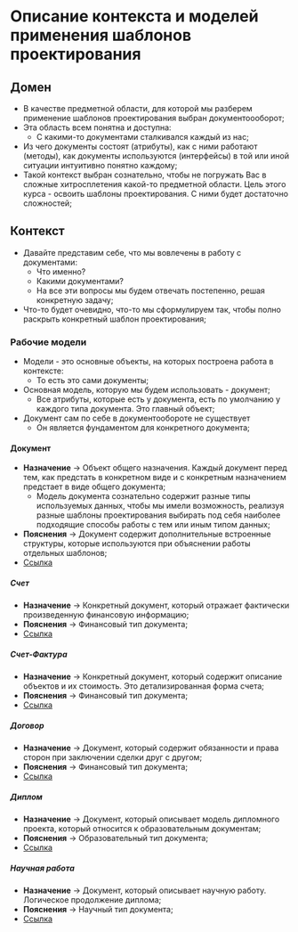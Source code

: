 # Описание контекста и моделей применения шаблонов проектирования

## Домен
* В качестве предметной области, для которой мы разберем применение 
шаблонов проектирования выбран документоооборот; 
* Эта область всем понятна и доступна: 
  * С какими-то документами сталкивался каждый из нас; 
* Из чего документы состоят (атрибуты), как с ними работают (методы), 
как документы используются (интерфейсы) в той или иной ситуации интуитивно 
понятно каждому; 
* Такой контекст выбран сознательно, чтобы не погружать Вас в сложные 
хитросплетения какой-то предметной области. Цель этого курса - 
освоить шаблоны проектирования. С ними будет достаточно сложностей;

## Контекст
* Давайте представим себе, что мы вовлечены в работу с документами: 
  * Что именно? 
  * Какими документами? 
  * На все эти вопросы мы будем отвечать постепенно,
решая конкретную задачу;
* Что-то будет очевидно, что-то мы сформулируем так, чтобы
полно раскрыть конкретный шаблон проектирования;

### Рабочие модели
* Модели - это основные объекты, на которых построена работа в контексте:
  * То есть это сами документы;
* Основная модель, которую мы будем использовать - документ;
  * Все атрибуты, которые есть у документа, есть по умолчанию 
у каждого типа документа. Это главный объект;
* Документ сам по себе в документообороте не существует
  * Он является фундаментом для конкретного документа;

#### Документ
* **Назначение** -> Объект общего назначения. Каждый документ перед тем, 
как предстать в конкретном виде и с конкретным назначением 
предстает в виде общего документа;
  * Модель документа сознательно содержит разные типы используемых данных, 
  чтобы мы имели возможность, реализуя разные шаблоны проектирования 
  выбирать под себя наиболее подходящие способы работы с тем или иным 
  типом данных;
* **Пояснения** -> Документ содержит дополнительные встроенные структуры, 
которые используются при объяснении работы отдельных шаблонов;
* [Ссылка](model/documents/Document.java)

##### Счет
* **Назначение** -> Конкретный документ, 
который отражает фактически произведенную финансовую информацию;
* **Пояснения** -> Финансовый тип документа;
* [Ссылка](model/documents/Invoice.java)

##### Счет-Фактура
* **Назначение** -> Конкретный документ, 
который содержит описание объектов и их стоимость. 
Это детализированная форма счета;
* **Пояснения** -> Финансовый тип документа;
* [Ссылка](model/documents/Bill.java)

##### Договор
* **Назначение** -> Документ, который содержит 
обязанности и права сторон при заключении сделки друг с другом;
* **Пояснения** -> Финансовый тип документа;
* [Ссылка](model/documents/Agreement.java)

##### Диплом
* **Назначение** -> Документ, который описывает модель дипломного проекта, 
который относится к образовательным документам;
* **Пояснения** -> Образовательный тип документа;
* [Ссылка](model/documents/Diploma.java)

##### Научная работа
* **Назначение** -> Документ, который описывает научную работу. 
Логическое продолжение диплома;
* **Пояснения** -> Научный тип документа;
* [Ссылка](model/documents/ScientificWork.java)